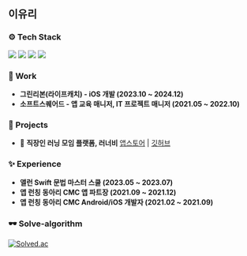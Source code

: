 ## 이유리

### ⚙️ Tech Stack
<p>   
<img src="https://img.shields.io/badge/iOS(UIKit)-181717?style=flat-square&logo=Apple&logoColor=Black"/> <img src="https://img.shields.io/badge/Swift-F05138?style=flat-square&logo=Swift&logoColor=white"/> <img src="https://img.shields.io/badge/Android-3DDC84?style=flat-square&logo=Android&logoColor=white"/></a> <img src="https://img.shields.io/badge/kotlin-%237F52FF.svg?style=flat-square&logo=kotlin&logoColor=white" />
    </p>

### 🏢 Work
- **그린리본(라이프캐치) - iOS 개발 (2023.10 ~ 2024.12)**
- **소프트스퀘어드 -  앱 교육 매니저, IT 프로젝트 매니저 (2021.05 ~ 2022.10)**
      
### 📱 Projects

- 🐝 **직장인 러닝 모임 플랫폼, 러너비**
[앱스토어](https://apps.apple.com/kr/app/%EB%9F%AC%EB%84%88%EB%B9%84/id1612604358) | [깃허브](https://github.com/runner-be/RunnerBe-iOS) <br/>

### ✨ Experience

- **앨런 Swift 문법 마스터 스쿨 (2023.05 ~ 2023.07)**
- **앱 런칭 동아리 CMC 앱 파트장 (2021.09 ~ 2021.12)**
- **앱 런칭 동아리 CMC Android/iOS 개발자 (2021.02 ~ 2021.09)**

### 🕶️ Solve-algorithm

[![Solved.ac](http://mazassumnida.wtf/api/v2/generate_badge?boj=lyr8403)](https://solved.ac/profile/lyr8403)
